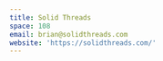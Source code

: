```yaml
---
title: Solid Threads
space: 108
email: brian@solidthreads.com
website: 'https://solidthreads.com/'
---
```


